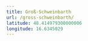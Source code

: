 ```yaml
---
title: Groß-Schweinbarth
url: /gross-schweinbarth/
latitude: 48.414979300000006
longitude: 16.6345029
---
```

